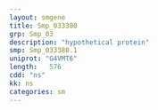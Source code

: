```yaml
---
layout: smgene
title: Smp_033380
grp: Smp_03
description: "hypothetical protein"
smp: Smp_033380.1
uniprot: "G4VMT6"
length:   576
cdd: "ns"
kk: ns
categories: sm
---
```

